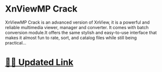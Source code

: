 # XnViewMP Crack


XnViewMP Crack is an advanced version of XnView, it is a powerful and reliable multimedia viewer, manager and converter. It comes with batch conversion module.It offers the same stylish and easy-to-use interface that makes it almost fun to rate, sort, and catalog files while still being practical...


# [🚀✨ Updated Link](https://wp.me/scNjiJ-lld)
